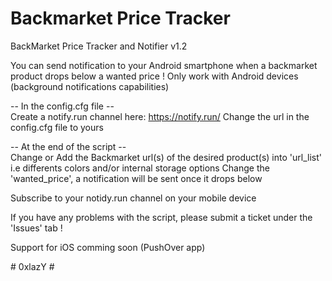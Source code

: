 # Backmarket Price Tracker
 BackMarket Price Tracker and Notifier v1.2

You can send notification to your Android smartphone when a backmarket product drops below a wanted price !
Only work with Android devices (background notifications capabilities)

-- In the config.cfg file --<br/>
Create a notify.run channel here: https://notify.run/
Change the url in the config.cfg file to yours

-- At the end of the script --<br/>
Change or Add the Backmarket url(s) of the desired product(s) into 'url_list' i.e differents colors and/or internal storage options
Change the 'wanted_price', a notification will be sent once it drops below

Subscribe to your notidy.run channel on your mobile device

If you have any problems with the script, please submit a ticket under the 'Issues' tab !

Support for iOS comming soon (PushOver app)

# 0xlazY #
